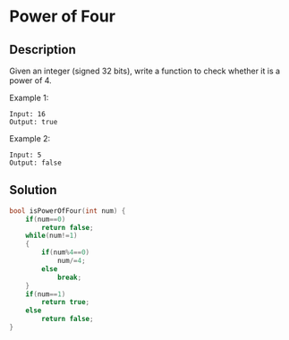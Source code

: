 # Power of Four
## Description
Given an integer (signed 32 bits), write a function to check whether it is a power of 4.

Example 1:
```
Input: 16
Output: true
```
Example 2:
```
Input: 5
Output: false
```
## Solution
```c
bool isPowerOfFour(int num) {
    if(num==0)
        return false;
    while(num!=1)
    {
        if(num%4==0)
            num/=4;
        else
            break;
    }
    if(num==1)
        return true;
    else
        return false;
}
```